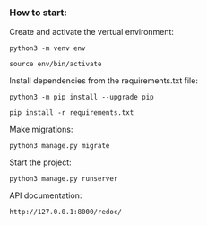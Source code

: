### How to start:


Create and activate the vertual environment:

```
python3 -m venv env
```

```
source env/bin/activate
```

Install dependencies from the requirements.txt file:

```
python3 -m pip install --upgrade pip
```

```
pip install -r requirements.txt
```

Make migrations:

```
python3 manage.py migrate
```

Start the project:

```
python3 manage.py runserver
```

API documentation:
```
http://127.0.0.1:8000/redoc/
```

